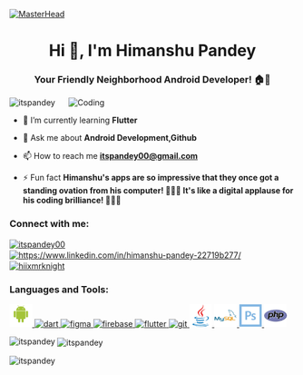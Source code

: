 [![MasterHead](https://user-images.githubusercontent.com/22107794/139580686-887df369-edb8-4bc8-b607-4fbf6d7e4866.gif)](https://itspandey.io)

<h1 align="center">Hi 👋, I'm Himanshu Pandey</h1>
<h3 align="center">Your Friendly Neighborhood Android Developer! 🏠📱</h3>
<img align="right" alt="Coding" width="400" src="https://media.tenor.com/OjVjDqcWaIoAAAAC/stray-coding.gif">

<p align="left"> <img src="https://komarev.com/ghpvc/?username=itspandey&label=Profile%20views&color=0e75b6&style=flat" alt="itspandey" /> </p>

- 🌱 I’m currently learning **Flutter**

- 💬 Ask me about **Android Development,Github**

- 📫 How to reach me **itspandey00@gmail.com**

- ⚡ Fun fact **Himanshu's apps are so impressive that they once got a standing ovation from his computer! 👏📱😄 It's like a digital applause for his coding brilliance! 🚀🌟🎉**

<h3 align="left">Connect with me:</h3>
<p align="left">
<a href="https://twitter.com/itspandey00" target="blank"><img align="center" src="https://raw.githubusercontent.com/rahuldkjain/github-profile-readme-generator/master/src/images/icons/Social/twitter.svg" alt="itspandey00" height="30" width="40" /></a>
<a href="https://linkedin.com/in/https://www.linkedin.com/in/himanshu-pandey-22719b277/" target="blank"><img align="center" src="https://raw.githubusercontent.com/rahuldkjain/github-profile-readme-generator/master/src/images/icons/Social/linked-in-alt.svg" alt="https://www.linkedin.com/in/himanshu-pandey-22719b277/" height="30" width="40" /></a>
<a href="https://instagram.com/hiixmrknight" target="blank"><img align="center" src="https://raw.githubusercontent.com/rahuldkjain/github-profile-readme-generator/master/src/images/icons/Social/instagram.svg" alt="hiixmrknight" height="30" width="40" /></a>
</p>

<h3 align="left">Languages and Tools:</h3>
<p align="left"> <a href="https://developer.android.com" target="_blank" rel="noreferrer"> <img src="https://raw.githubusercontent.com/devicons/devicon/master/icons/android/android-original-wordmark.svg" alt="android" width="40" height="40"/> </a> <a href="https://dart.dev" target="_blank" rel="noreferrer"> <img src="https://www.vectorlogo.zone/logos/dartlang/dartlang-icon.svg" alt="dart" width="40" height="40"/> </a> <a href="https://www.figma.com/" target="_blank" rel="noreferrer"> <img src="https://www.vectorlogo.zone/logos/figma/figma-icon.svg" alt="figma" width="40" height="40"/> </a> <a href="https://firebase.google.com/" target="_blank" rel="noreferrer"> <img src="https://www.vectorlogo.zone/logos/firebase/firebase-icon.svg" alt="firebase" width="40" height="40"/> </a> <a href="https://flutter.dev" target="_blank" rel="noreferrer"> <img src="https://www.vectorlogo.zone/logos/flutterio/flutterio-icon.svg" alt="flutter" width="40" height="40"/> </a> <a href="https://git-scm.com/" target="_blank" rel="noreferrer"> <img src="https://www.vectorlogo.zone/logos/git-scm/git-scm-icon.svg" alt="git" width="40" height="40"/> </a> <a href="https://www.java.com" target="_blank" rel="noreferrer"> <img src="https://raw.githubusercontent.com/devicons/devicon/master/icons/java/java-original.svg" alt="java" width="40" height="40"/> </a> <a href="https://www.mysql.com/" target="_blank" rel="noreferrer"> <img src="https://raw.githubusercontent.com/devicons/devicon/master/icons/mysql/mysql-original-wordmark.svg" alt="mysql" width="40" height="40"/> </a> <a href="https://www.photoshop.com/en" target="_blank" rel="noreferrer"> <img src="https://raw.githubusercontent.com/devicons/devicon/master/icons/photoshop/photoshop-line.svg" alt="photoshop" width="40" height="40"/> </a> <a href="https://www.php.net" target="_blank" rel="noreferrer"> <img src="https://raw.githubusercontent.com/devicons/devicon/master/icons/php/php-original.svg" alt="php" width="40" height="40"/> </a> </p>

<p><img align="left" src="https://github-readme-stats.vercel.app/api/top-langs?username=itspandey&show_icons=true&locale=en&layout=compact" alt="itspandey" /></p>

<p>&nbsp;<img align="center" src="https://github-readme-stats.vercel.app/api?username=itspandey&show_icons=true&locale=en" alt="itspandey" /></p>

<p><img align="center" src="https://github-readme-streak-stats.herokuapp.com/?user=itspandey&" alt="itspandey" /></p>
